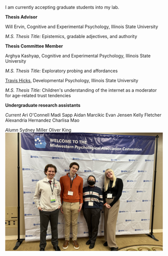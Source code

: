 I am currently accepting graduate students into my lab. 


**Thesis Advisor**

Will Ervin, Cognitive and Experimental Psychology, Illinois State University

_M.S. Thesis Title:_ Epistemics, gradable adjectives, and authority


**Thesis Committee Member**

Arghya Kashyap, Cognitive and Experimental Psychology, Illinois State University


_M.S. Thesis Title:_ Exploratory probing and affordances


[Travis Hicks](https://www.linkedin.com/in/travis-hicks-692519123/), Developmental Psychology, Illinois State University


_M.S. Thesis Title:_ Children's understanding of the internet as a moderator for age-related trust tendencies




**Undergraduate research assistants**

_Current_
Ari O'Connell
Madi Sapp
Aidan Marcikic
Evan Jensen
Kelly Fletcher
Alexandria Hernandez
Charlisa Mao



_Alumn_
Sydney Miller
Oliver King
![Lab photo](assets/labphoto.jpg)


